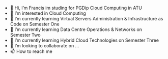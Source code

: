 - 👋 Hi, I’m Francis im studing for PGDip Cloud Computing in ATU
- 👀 I’m interested in Cloud Computing
- 🌱 I’m currently learning Virtual Servers Administration & Infrastructure as Code on Semester One
- 🌱 I’m currently learning Data Centre Operations & Networks on Semester Two
- 🌱 I’m currently learning Hybrid Cloud Technologies on Semester Three
- 💞️ I’m looking to collaborate on ...
- 📫 How to reach me 


<!---
L00188497/L00188497 is a ✨ special ✨ repository because its `README.md` (this file) appears on your GitHub profile.
You can click the Preview link to take a look at your changes.
--->
